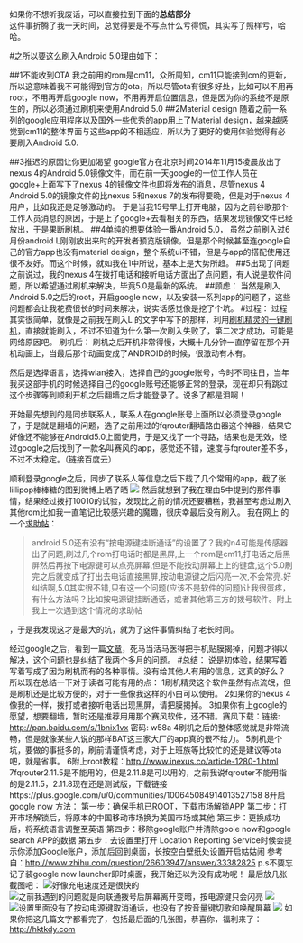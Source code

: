 如果你不想听我废话，可以直接拉到下面的**总结部分**  
这件事折腾了我一天时间，总觉得要是不写点什么亏得慌，其实写了照样亏，哈哈。

#之所以要这么刷入Android 5.0理由如下：

##1不能收到OTA
我之前用的rom是cm11，众所周知，cm11只能接到cm的更新，所以这意味着我不可能得到官方的ota，所以尽管ota有很多好处，比如可以不用再root，不用再开启google now，不用再开启位置信息，但是因为你的系统不是原生的，所以必须通过刷机来使用Android 5.0
##2Material design
随着之前一系列的google应用程序以及国外一些优秀的app用上了Material design，越来越感觉到cm11的整体界面与这些app的不相适应，所以为了更好的使用体验觉得有必要刷入Android 5.0.

##3推迟的原因让你更加渴望
google官方在北京时间2014年11月15凌晨放出了nexus 4的Android 5.0镜像文件，而在前一天google的一位工作人员在google+上面写下了nexus 4的镜像文件也即将发布的消息，尽管nexus 4 Android 5.0的镜像文件的比nexus 5和nexus 7的发布得要晚，但是对于nexus 4用户，比如我还是足够激动的。
于是当我15号早上打开电脑，因为之前谷歌那个工作人员消息的原因，于是上了google+去看相关的东西，结果发现镜像文件已经放出，于是果断刷机。
##4单纯的想要体验一番Android 5.0，
虽然之前刷入过6月份android L刚刚放出来时的开发者预览版镜像，但是那个时候甚至连google自己的官方app也没有material design，整个系统ui不错，但是与app的搭配使用还很不友好。而这个时候，就如我在1中所说，基本上是大势所趋。
##5出现了问题
之前说过，我的nexus 4在拨打电话和接听电话方面出了点问题，有人说是软件问题，所以希望通过刷机来解决，毕竟5.0是最新的系统。
##顾虑：
当然是刷入Android 5.0之后的root，开启google now，以及安装一系列app的问题了，这些问题都会让我花费很长的时间来解决，说实话感觉像是挖了个坑。
#过程：
过程其实很简单，就像是之前我在刷入L 的文字中写下的那样，利用[刷机精灵的一键刷机](http://hktkdy.com/2014/09/08/201409/0908/)，直接就能刷入，不过不知道为什么第一次刷入失败了，第二次才成功，可能是网络原因吧。
刷机后：
刷机之后开机非常得慢，大概十几分钟一直停留在那个开机动画上，当最后那个动画变成了ANDROID的时候，很激动有木有。

然后是选择语言，选择wlan接入，选择自己的google账号，今时不同往日，当年我买这部手机的时候选择自己的google账号还能够正常的登录，现在却只有跳过这个步骤等到顺利开机之后翻墙之后才能登录了。说多了都是泪啊！

开始最先想到的是同步联系人，联系人在google账号上面所以必须登录google了，于是就是翻墙的问题，选了之前用过的fqrouter翻墙路由器这个神器，结果它好像还不能够在Android5.0上面使用，于是又找了一个寻路，结果也是无效，经过google之后找到了一款名叫赛风的app，感觉还不错，速度与fqrouter差不多，不过不太稳定。（链接百度云）

顺利登录google之后，同步了联系人等信息之后下载了几个常用的app，截了张lillipop棒棒糖的图到微博上晒了晒
![](http://ww1.sinaimg.cn/large/63a3d9b7jw1embjn42jakj20ao0hsdg6.jpg)
然后就想到了我在理由5中提到的那件事情，结果经过拨打10010的试验，发现比之前的情况还要糟糕，我甚至考虑过刷入其他rom比如我一直笔记比较感兴趣的魔趣，很庆幸最后没有刷入。
我在网上 的一个[求助帖](https://plus.google.com/100761412958725838270/posts/KcyvdJndFiy)：
>android 5.0还有没有“按电源键挂断通话”的设置了？我的n4可能是传感器出了问题,刷过几个rom打电话时都是黑屏,上一个rom是cm11,打电话之后黑屏然后再按下电源键可以点亮屏幕,但是不能按动屏幕上上的键盘,这个5.0刷完之后就变成了打出去电话直接黑屏,按动电源键之后闪亮一次,不会常亮.好纠结啊,5.0其实很不错,只有这一个问题(应该不是软件的问题)让我很蛋疼，有什么方法吗？比如按电源键挂断通话，或者其他第三方的拨号软件。附上我上一次遇到这个情况的求助帖


，于是我发现这才是最大的坑，就为了这件事情纠结了老长时间。

经过google之后，看到一篇[文章](http://www.xuexx.com/archives/3442)，死马当活马医得把手机贴膜揭掉，问题才得以解决，这个问题也是纠结了我两个多月的问题。
#总结：
说是初体验，结果写着写着写成了因为刷机而有的各种事情。没有给其他人有用的信息，这真的好么？
所以现在总结一下对于读者可能有用的点：
1刷机精灵这个软件虽然有点流氓，但是刷机还是比较方便的，对于一些像我这样的小白可以使用。
2如果你的nexus 4像我的一样，拨打或者接听电话出现黑屏，请把膜揭掉。
3如果你有上google的愿望，想要翻墙，暂时还是推荐用用那个赛风软件，还不错。赛风下载：链接: http://pan.baidu.com/s/1bnix1vx 密码: w58a
4刷机之后的整体感觉就是非常流畅，但是就像某些人说的那样BAT这三家大厂的app真的很不给力。
5刷机是个坑，要做的事挺多的，刷前请谨慎考虑，对于上班族等比较忙的还是建议等ota吧，就是省事。
6附上root教程：http://www.inexus.co/article-1280-1.html
7fqrouter2.11.5是不能用的，但是2.11.8是可以用的，之前我说fqrouter不能用指的是2.11.5，2.11.8现在还是测试版，下载链接https://plus.google.com/u/0/communities/100645084914013527158
8开启google now 方法：
第一步：确保手机已ROOT，下载市场解锁APP
第二步：打开市场解锁后，将原本的中国移动市场换为美国市场或其他
第三步：更换成功后，将系统语言调整至英语
第四步：移除google账户并清除goole now和google search APP的数据
第五步：去设置里打开 Location Reporting Service时候会提示你添加Google账户，添加后回到桌面，长按空白壁纸处设置开启姑姑闹
参考自：http://www.zhihu.com/question/26603947/answer/33382825
p.s不要忘记了装google now launcher即时桌面，我开始还以为没有成功呢！
最后放几张截图吧：
![好像充电速度还是很快的](http://hktkdy.qiniudn.com/lillipop1.png)
![之前我遇到的问题就是向联通拨号后屏幕离开变暗，按电源键只会闪亮](http://hktkdy.qiniudn.com/lillipop2.png)
![](http://hktkdy.qiniudn.com/lillipop3.png)
![设置里面没有了按动电源键取消通话，也没有了按音量键切歌和唤醒屏幕](http://hktkdy.qiniudn.com/lillipop4.png)
![](http://hktkdy.qiniudn.com/lillipop5.png)
如果你把这几篇文字都看完了，包括最后面的几张图，恭喜你，福利来了：
http://hktkdy.com

